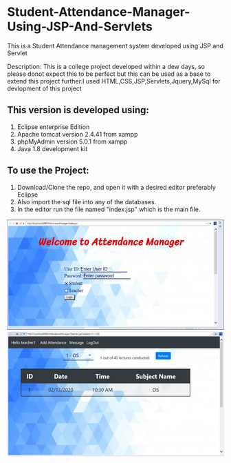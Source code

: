 # Student-Attendance-Manager-Using-JSP-And-Servlets
This is a Student Attendance management system developed using JSP and Servlet 

Description:
  This is a college project developed within a dew days, so please donot expect this to be perfect but this can be used as a base to extend   this project further.I used HTML,CSS,JSP,Servlets,Jquery,MySql for devlopment of this project
  
## This version is developed using:
   1. Eclipse enterprise Edition
   2. Apache tomcat version 2.4.41 from xampp
   3. phpMyAdmin version 5.0.1 from xampp
   4. Java 1.8 development kit
   
## To use the Project:
  1. Download/Clone the repo, and open it with a desired editor preferably Eclipse
  2. Also import the sql file into any of the databases.
  3. In the editor run the file named "index.jsp" which is the main file.
  
   
![GitHub Logo](/SS1.JPG)
![GitHub Logo](/SS2.JPG)
